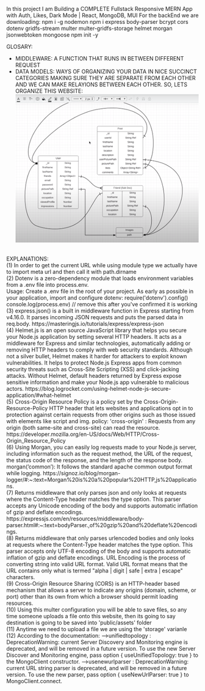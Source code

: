 In this project I am Building a COMPLETE Fullstack Responsive MERN App with Auth, Likes, Dark Mode | React, MongoDB, MUI
For the backEnd we are downloading:
npm i -g nodemon
npm i express body-parser bcrypt cors dotenv gridfs-stream multer multer-gridfs-storage helmet morgan jsonwebtoken mongoose
npm init -y

GLOSARY:
- MIDDLEWARE: A FUNCTION THAT RUNS IN BETWEEN DIFFERENT REQUEST
- DATA MODELS: WAYS OF ORGANIZING YOUR DATA IN NICE SUCCINCT CATEGORIES MAKING SURE THEY ARE SEPARATE FROM EACH OTHER AND WE CAN MAKE RELAYIONS BETWEEN EACH OTHER. SO, LETS ORGANIZE THIS WEBSITE:
![Alt DataModels](DATA_MODELS.png)

<br />
EXPLANATIONS:
<br />
(1) In order to get the current URL while using module type we actually have to import meta url and then call it with path.dirname <br />
(2) Dotenv is a zero-dependency module that loads environment variables from a .env file into process.env.<br />
Usage: 
Create a .env file in the root of your project. As early as possible in your application, import and configure dotenv:
require('dotenv').config()
console.log(process.env) // remove this after you've confirmed it is working
(3) express.json() is a built in middleware function in Express starting from v4.16.0. It parses incoming JSON requests and puts the parsed data in req.body. https://masteringjs.io/tutorials/express/express-json<br />
(4) Helmet.js is an open source JavaScript library that helps you secure your Node.js application by setting several HTTP headers. It acts as a middleware for Express and similar technologies, automatically adding or removing HTTP headers to comply with web security standards. Although not a silver bullet, Helmet makes it harder for attackers to exploit known vulnerabilities. It helps to protect Node.js Express apps from common security threats such as Cross-Site Scripting (XSS) and click-jacking attacks. Without Helmet, default headers returned by Express expose sensitive information and make your Node.js app vulnerable to malicious actors. https://blog.logrocket.com/using-helmet-node-js-secure-application/#what-helmet
<br />
(5) Cross-Origin Resource Policy is a policy set by the Cross-Origin-Resource-Policy HTTP header that lets websites and applications opt in to protection against certain requests from other origins such as those issued with elements like script and img. policy: 'cross-origin' : Requests from any origin (both same-site and cross-site) can read the resource.
https://developer.mozilla.org/en-US/docs/Web/HTTP/Cross-Origin_Resource_Policy
<br />
(6) Using Morgan, you can easily log requests made to your Node.js server, including information such as the request method, the URL of the request, the status code of the response, and the length of the response body. 
morgan(’common’): It follows the standard apache common output format while logging. https://signoz.io/blog/morgan-logger/#:~:text=Morgan%20is%20a%20popular%20HTTP,js%20applications.
<br />
(7) Returns middleware that only parses json and only looks at requests where the Content-Type header matches the type option. This parser accepts any Unicode encoding of the body and supports automatic inflation of gzip and deflate encodings. https://expressjs.com/en/resources/middleware/body-parser.html#:~:text=bodyParser.,of%20gzip%20and%20deflate%20encodings.
<br />
(8) Returns middleware that only parses urlencoded bodies and only looks at requests where the Content-Type header matches the type option. This parser accepts only UTF-8 encoding of the body and supports automatic inflation of gzip and deflate encodings. URL Encoding is the process of converting string into valid URL format. Valid URL format means that the URL contains only what is termed "alpha | digit | safe | extra | escape" characters.
<br />
(9) Cross-Origin Resource Sharing (CORS) is an HTTP-header based mechanism that allows a server to indicate any origins (domain, scheme, or port) other than its own from which a browser should permit loading resources. 
<br />
(10) Using this multer configuration you will be able to save files, so any time someone uploads a file onto this website, then its going to say destination is going to be saved into 'public/assets' folder
<br />
(11) Anytime we need to upload a file we are using the 'storage' varianle 
<br />
(12) According to the documentation:
-->unifiedtopology : DeprecationWarning: current Server Discovery and Monitoring engine is deprecated, and will be removed in a future version. To use the new Server Discover and Monitoring engine, pass option { useUnifiedTopology: true } to the MongoClient constructor.
-->usenewurlparser : DeprecationWarning: current URL string parser is deprecated, and will be removed in a future version. To use the new parser, pass option { useNewUrlParser: true } to MongoClient.connect.
